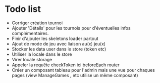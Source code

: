 # Todo list

- Corriger création tournoi
- Ajouter 'Détails' pour les tournois pour d'éventuelles infos complémentaires.
- Finir d'ajouter les skeletons loader partout
- Ajout de mode de jeu avec liaison au(x) jeu(x)
- Stocker les data user dans le store (token etc)
- Utiliser la locale dans le store
- Virer locale storage
- Appeler la requête checkToken ici beforeEach router
- Créer un composant tableau pour l'admin mais une vue pour chaques pages (view ManageGames , etc utilise un même composant)
